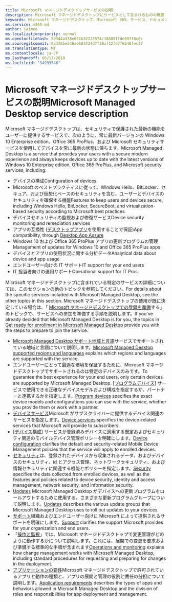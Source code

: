 ```yaml
---
title: Microsoft マネージドデスクトップサービスの説明
description: Microsoft マネージドデスクトップにサービスとして含まれるものの概要
keywords: Microsoft マネージドデスクトップ、Microsoft 365、サービス、ドキュメント
ms.service: m365-md
author: jaimeo
ms.localizationpriority: normal
ms.openlocfilehash: 59344a338e051b32225574c18609ffde09716c8c
ms.sourcegitcommit: 83338be246ae104724d7f38af12fe7f6546fec27
ms.translationtype: MT
ms.contentlocale: ja-JP
ms.lasthandoff: 06/13/2019
ms.locfileid: "34933546"
---
```

# <a name="microsoft-managed-desktop-service-description"></a><span data-ttu-id="b6bdd-104">Microsoft マネージドデスクトップサービスの説明</span><span class="sxs-lookup"><span data-stu-id="b6bdd-104">Microsoft Managed Desktop service description</span></span>

<span data-ttu-id="b6bdd-105">Microsoft マネージドデスクトップは、セキュリティで保護された最新の機能をユーザーに提供するサービスで、次のように、常に最新バージョンの Windows 10 Enterprise edition、Office 365 ProPlus、および Microsoft セキュリティサービスを使用してデバイスを常に最新の状態に保ちます。</span><span class="sxs-lookup"><span data-stu-id="b6bdd-105">Microsoft Managed Desktop is a service that provides your users with a secure modern experience and always keeps devices up to date with the latest versions of Windows 10 Enterprise edition, Office 365 ProPlus, and Microsoft security services, including:</span></span>

- <span data-ttu-id="b6bdd-106">デバイスの構成</span><span class="sxs-lookup"><span data-stu-id="b6bdd-106">Configuration of devices</span></span>
- <span data-ttu-id="b6bdd-107">Microsoft のベストプラクティスに従って、Windows Hello、BitLocker、セキュア、および仮想化ベースのセキュリティを含む、ユーザーとデバイスのセキュリティを確保する機能</span><span class="sxs-lookup"><span data-stu-id="b6bdd-107">Features to keep users and devices secure, including Windows Hello, BitLocker, SecureBoot, and virtualization-based security according to Microsoft best practices</span></span>
- <span data-ttu-id="b6bdd-108">デバイスセキュリティの監視および修復サービス</span><span class="sxs-lookup"><span data-stu-id="b6bdd-108">Device security monitoring and remediation services</span></span>
- <span data-ttu-id="b6bdd-109">アプリの互換性 ([デスクトップアプリ](https://docs.microsoft.com/fasttrack/win-10-desktop-app-assure)を使用することで保証)</span><span class="sxs-lookup"><span data-stu-id="b6bdd-109">App compatibility, through [Desktop App Assure](https://docs.microsoft.com/fasttrack/win-10-desktop-app-assure)</span></span>
- <span data-ttu-id="b6bdd-110">Windows 10 および Office 365 ProPlus アプリの更新プログラムの管理</span><span class="sxs-lookup"><span data-stu-id="b6bdd-110">Management of updates for Windows 10 and Office 365 ProPlus apps</span></span>
- <span data-ttu-id="b6bdd-111">デバイスとアプリの使用状況に関する分析データ</span><span class="sxs-lookup"><span data-stu-id="b6bdd-111">Analytical data about device and app usage</span></span>
- <span data-ttu-id="b6bdd-112">エンドユーザー向けの IT サポート</span><span class="sxs-lookup"><span data-stu-id="b6bdd-112">IT support for your end users</span></span>
- <span data-ttu-id="b6bdd-113">IT 担当者向けの運用サポート</span><span class="sxs-lookup"><span data-stu-id="b6bdd-113">Operational support for IT Pros</span></span>

<span data-ttu-id="b6bdd-114">Microsoft マネージドデスクトップに含まれている特定のサービスの詳細については、このセクションの他のトピックを参照してください。</span><span class="sxs-lookup"><span data-stu-id="b6bdd-114">For details about the specific services included with Microsoft Managed Desktop, see the other topics in this section.</span></span> <span data-ttu-id="b6bdd-115">Microsoft マネージドデスクトップの使用が既に決定している場合は、「 [Microsoft マネージドデスクトップでの登録を準備](https://docs.microsoft.com/microsoft-365/managed-desktop/get-ready/)する」のトピックで、サービスへの参加を準備する手順を説明します。</span><span class="sxs-lookup"><span data-stu-id="b6bdd-115">If you've already decided that Microsoft Managed Desktop is for you, the topics in [Get ready for enrollment in Microsoft Managed Desktop](https://docs.microsoft.com/microsoft-365/managed-desktop/get-ready/) provide you with the steps to prepare to join the service.</span></span>

- <span data-ttu-id="b6bdd-116">[Microsoft Managed Desktop サポート地域と言語](regions-languages.md)サービスでサポートされている地域と言語について説明します。</span><span class="sxs-lookup"><span data-stu-id="b6bdd-116">[Microsoft Managed Desktop supported regions and languages](regions-languages.md) explains which regions and languages are supported with the service.</span></span>
- <span data-ttu-id="b6bdd-117">エンドユーザーにとって最適な環境を保証するために、Microsoft マネージドデスクトップでサポートされるのは特定のデバイスのみです。</span><span class="sxs-lookup"><span data-stu-id="b6bdd-117">To guarantee the best experience for your end users, only certain devices are supported by Microsoft Managed Desktop.</span></span> <span data-ttu-id="b6bdd-118">[[プログラムデバイス](device-list.md)] サービスで使用できる正確なデバイスモデルおよび構成を指定するか、パートナーと連携するかを指定します。</span><span class="sxs-lookup"><span data-stu-id="b6bdd-118">[Program devices](device-list.md) specifies the exact device models and configurations you can use with the service, whether you provide them or work with a partner.</span></span>
- <span data-ttu-id="b6bdd-119">[デバイスサービス](device-services.md)Microsoft がサブスクライバーに提供するデバイス関連のサービスを指定します。</span><span class="sxs-lookup"><span data-stu-id="b6bdd-119">[Device services](device-services.md) specifies the device-related services that Microsoft will provide to subscribers.</span></span>
- <span data-ttu-id="b6bdd-120">[[デバイス構成](device-policies.md)] サービスが登録済みデバイスに適用する既定およびセキュリティ関連のモバイルデバイス管理ポリシーを明確にします。</span><span class="sxs-lookup"><span data-stu-id="b6bdd-120">[Device configuration](device-policies.md) clarifies the default and security-related Mobile Device Management policies that the service will apply to enrolled devices.</span></span>
- <span data-ttu-id="b6bdd-121">[セキュリティ](security.md)は、登録されたデバイスから収集されるデータ、およびデバイスのセキュリティ、id とアクセス管理、ネットワークセキュリティ、および情報セキュリティに関連する機能とポリシーを指定します。</span><span class="sxs-lookup"><span data-stu-id="b6bdd-121">[Security](security.md) specifies the data collected from enrolled devices, as well as the features and policies related to device security, identity and access management, network security, and information security.</span></span>
- <span data-ttu-id="b6bdd-122">[Updates](updates.md) Microsoft Managed Desktop がデバイスへの更新プログラムをロールアウトするために使用する、さまざまな更新プログラムグループについて説明します。</span><span class="sxs-lookup"><span data-stu-id="b6bdd-122">[Updates](updates.md) describes the various update groups that Microsoft Managed Desktop uses to roll out updates to your devices.</span></span>
- <span data-ttu-id="b6bdd-123">[サポート](support.md)組織およびエンドユーザー向けに Microsoft によって提供されるサポートを明確にします。</span><span class="sxs-lookup"><span data-stu-id="b6bdd-123">[Support](support.md) clarifies the support Microsoft provides for your organization and end users.</span></span>
- <span data-ttu-id="b6bdd-124">「[操作と監視](operations-and-monitoring.md)」では、Microsoft マネージドデスクトップで変更管理がどのように動作するかについて説明します。これには、展開での変更を要求および準備する標準的な手順が含まれます</span><span class="sxs-lookup"><span data-stu-id="b6bdd-124">[Operations and monitoring](operations-and-monitoring.md) explains how change management works with Microsoft Managed Desktop, including standard procedures for requesting and preparing for changes in the deployment.</span></span>
- <span data-ttu-id="b6bdd-125">[アプリケーションの要件](mmd-app-requirements.md)Microsoft マネージドデスクトップで許可されているアプリと動作の種類と、アプリの展開と管理の役割と責任の分担について説明します。</span><span class="sxs-lookup"><span data-stu-id="b6bdd-125">[Application requirements](mmd-app-requirements.md) describes the types of apps and behaviors allowed in Microsoft Managed Desktop and the division of roles and responsibilities for app deployment and management.</span></span>